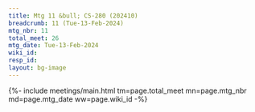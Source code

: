 ```yaml
---
title: Mtg 11 &bull; CS-280 (202410)
breadcrumb: 11 (Tue-13-Feb-2024)
mtg_nbr: 11
total_meet: 26
mtg_date: Tue-13-Feb-2024
wiki_id: 
resp_id: 
layout: bg-image
---
```


{%- include meetings/main.html
    tm=page.total_meet
    mn=page.mtg_nbr
    md=page.mtg_date
    ww=page.wiki_id
-%}
